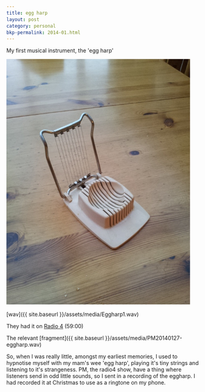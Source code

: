 ```yaml
---
title: egg harp
layout: post
category: personal
bkp-permalink: 2014-01.html
---
```


My first musical instrument, the 'egg harp'  

![egg harp](/assets/images/stuff/eggharp1.jpg)  

[wav]({{ site.baseurl }}/assets/media/Eggharp1.wav)

They had it on [Radio 4](http://www.bbc.co.uk/programmes/b03s6mm7) (59:00)  

The relevant [fragment]({{ site.baseurl }}/assets/media/PM20140127-eggharp.wav)  

So, when I was really little, amongst my earliest memories, I used to hypnotise myself with my mam's wee 'egg harp', playing it's tiny strings and listening to it's strangeness. PM, the radio4 show, have a thing where listeners send in odd little sounds, so I sent in a recording of the eggharp. I had recorded it at Christmas to use as a ringtone on my phone.
